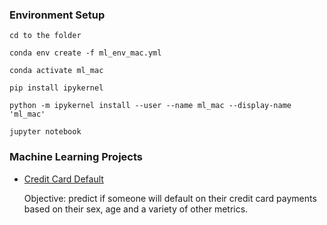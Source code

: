 ### Environment Setup

`cd to the folder`

`conda env create -f ml_env_mac.yml`

`conda activate ml_mac`

`pip install ipykernel`

`python -m ipykernel install --user --name ml_mac --display-name 'ml_mac'`

`jupyter notebook`

### Machine Learning Projects

- [Credit Card Default](https://github.com/lijing0913/Machine-Learning-Projects/tree/main/Credit%20Card%20Default)
  
  Objective: predict if someone will default on their credit card payments based on their sex, age and a variety of other metrics.
 


